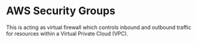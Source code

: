 # AWS Security Groups

This is acting as virtual firewall which controls inbound and outbound traffic for resources within a Virtual Private Cloud (VPC).

